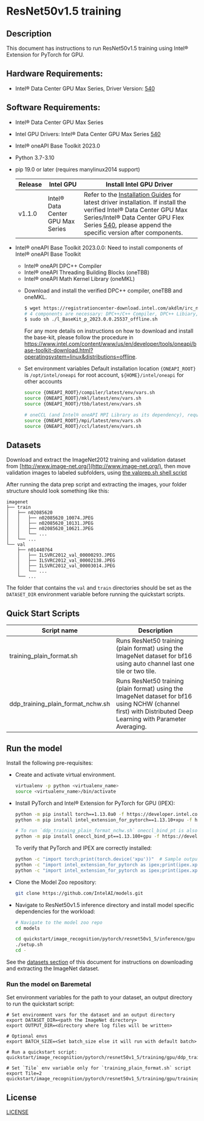 <!--- 0. Title -->
# ResNet50v1.5 training

<!-- 10. Description -->
## Description

This document has instructions to run ResNet50v1.5 training using Intel® Extension for PyTorch for GPU.

<!--- 20. GPU Setup -->
## Hardware Requirements:
- Intel® Data Center GPU Max Series, Driver Version: [540](https://dgpu-docs.intel.com/releases/stable_540_20221205.html)

## Software Requirements:
- Intel® Data Center GPU Max Series
- Intel GPU Drivers: Intel® Data Center GPU Max Series [540](https://dgpu-docs.intel.com/releases/stable_540_20221205.html)
- Intel® oneAPI Base Toolkit 2023.0
- Python 3.7-3.10
- pip 19.0 or later (requires manylinux2014 support)

  |Release|Intel GPU|Install Intel GPU Driver|
    |-|-|-|
    |v1.1.0|Intel® Data Center GPU Max Series|  Refer to the [Installation Guides](https://dgpu-docs.intel.com/installation-guides/index.html#intel-data-center-gpu-max-series) for latest driver installation. If install the verified Intel® Data Center GPU Max Series/Intel® Data Center GPU Flex Series [540](https://dgpu-docs.intel.com/releases/stable_540_20221205.html), please append the specific version after components.|

- Intel® oneAPI Base Toolkit 2023.0.0: Need to install components of Intel® oneAPI Base Toolkit
  - Intel® oneAPI DPC++ Compiler
  - Intel® oneAPI Threading Building Blocks (oneTBB)
  - Intel® oneAPI Math Kernel Library (oneMKL)
  * Download and install the verified DPC++ compiler, oneTBB and oneMKL.
    
    ```bash
    $ wget https://registrationcenter-download.intel.com/akdlm/irc_nas/19079/l_BaseKit_p_2023.0.0.25537_offline.sh
    # 4 components are necessary: DPC++/C++ Compiler, DPC++ Libiary, oneTBB and oneMKL
    $ sudo sh ./l_BaseKit_p_2023.0.0.25537_offline.sh
    ```
    For any more details on instructions on how to download and install the base-kit, please follow the procedure in https://www.intel.com/content/www/us/en/developer/tools/oneapi/base-toolkit-download.html?operatingsystem=linux&distributions=offline.

  - Set environment variables
    Default installation location `{ONEAPI_ROOT}` is `/opt/intel/oneapi` for root account, `${HOME}/intel/oneapi` for other accounts
    ```bash
    source {ONEAPI_ROOT}/compiler/latest/env/vars.sh
    source {ONEAPI_ROOT}/mkl/latest/env/vars.sh
    source {ONEAPI_ROOT}/tbb/latest/env/vars.sh

    # oneCCL (and Intel® oneAPI MPI Library as its dependency), required by Intel® Optimization for Horovod* only
    source {ONEAPI_ROOT}/mpi/latest/env/vars.sh
    source {ONEAPI_ROOT}/ccl/latest/env/vars.sh
    ```

<!--- 30. Datasets -->
## Datasets

Download and extract the ImageNet2012 training and validation dataset from
[http://www.image-net.org/](http://www.image-net.org/),
then move validation images to labeled subfolders, using
[the valprep.sh shell script](https://raw.githubusercontent.com/soumith/imagenetloader.torch/master/valprep.sh)

After running the data prep script and extracting the images, your folder structure
should look something like this:
```
imagenet
├── train
│   ├── n02085620
│   │   ├── n02085620_10074.JPEG
│   │   ├── n02085620_10131.JPEG
│   │   ├── n02085620_10621.JPEG
│   │   └── ...
│   └── ...
└── val
    ├── n01440764
    │   ├── ILSVRC2012_val_00000293.JPEG
    │   ├── ILSVRC2012_val_00002138.JPEG
    │   ├── ILSVRC2012_val_00003014.JPEG
    │   └── ...
    └── ...
```
The folder that contains the `val` and `train` directories should be set as the
`DATASET_DIR` environment variable before running the quickstart scripts.

<!--- 40. Quick Start Scripts -->
## Quick Start Scripts

| Script name | Description |
|-------------|-------------|
| training_plain_format.sh | Runs ResNet50 training (plain format) using the ImageNet dataset for bf16 using auto channel last one tile or two tile. |
| ddp_training_plain_format_nchw.sh | Runs ResNet50 training (plain format) using the ImageNet dataset for bf16 using NCHW (channel first) with Distributed Deep Learning with Parameter Averaging. |

<!--- 50. Baremetal -->
## Run the model
Install the following pre-requisites:
* Create and activate virtual environment.
  ```bash
  virtualenv -p python <virtualenv_name>
  source <virtualenv_name>/bin/activate
  ```
* Install PyTorch and Intel® Extension for PyTorch for GPU (IPEX):
  ```bash
  python -m pip install torch==1.13.0a0 -f https://developer.intel.com/ipex-whl-stable-xpu
  python -m pip install intel_extension_for_pytorch==1.13.10+xpu -f https://developer.intel.com/ipex-whl-stable-xpu

  # To run `ddp_training_plain_format_nchw.sh` oneccl_bind_pt is also needed:
  python -m pip install oneccl_bind_pt==1.13.100+gpu -f https://developer.intel.com/ipex-whl-stable-xpu
  ```
  To verify that PyTorch and IPEX are correctly installed:
  ```bash
  python -c "import torch;print(torch.device('xpu'))"  # Sample output: "xpu"
  python -c "import intel_extension_for_pytorch as ipex;print(ipex.xpu.is_available())"  #Sample output True
  python -c "import intel_extension_for_pytorch as ipex;print(ipex.xpu.has_onemkl())"  # Sample output: True
  ```
* Clone the Model Zoo repository:
  ```bash
  git clone https://github.com/IntelAI/models.git
  ```
* Navigate to ResNet50v1.5 inference directory and install model specific dependencies for the workload:
  ```bash
  # Navigate to the model zoo repo
  cd models

  cd quickstart/image_recognition/pytorch/resnet50v1_5/inference/gpu
  ./setup.sh
  cd -
  ```

See the [datasets section](#datasets) of this document for instructions on
downloading and extracting the ImageNet dataset.

### Run the model on Baremetal
Set environment variables for the path to your dataset, an output directory to run the quickstart script:
```
# Set environment vars for the dataset and an output directory
export DATASET_DIR=<path the ImageNet directory>
export OUTPUT_DIR=<directory where log files will be written>

# Optional envs
export BATCH_SIZE=<Set batch_size else it will run with default batch>

# Run a quickstart script:
quickstart/image_recognition/pytorch/resnet50v1_5/training/gpu/ddp_training_plain_format_nchw.sh

# Set `Tile` env variable only for `training_plain_format.sh` script
export Tile=2
quickstart/image_recognition/pytorch/resnet50v1_5/training/gpu/training_plain_format.sh
```

<!--- 80. License -->
## License

[LICENSE](/LICENSE)
